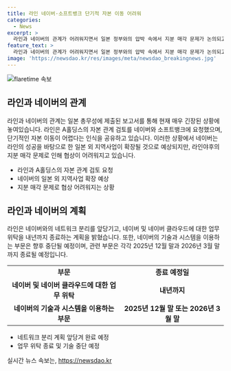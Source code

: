 ```yaml
---
title: 라인 네이버·소프트뱅크 단기적 자본 이동 어려워
categories:
  - News
excerpt: >
  라인과 네이버의 관계가 어려워지면서 일본 정부와의 압박 속에서 지분 매각 문제가 논의되고 있습니다. 네이버가 라인에 대한 성공을 견인해왔지만 지금은 일본의 경영권 문제와의 압박으로 어려움을 겪고 있습니다. 이에 따라 라인은 네이버와의 네트워크 분리 및 업무 위탁 종료를 앞당기기로 결정했으며, 해외 자회사에 대해서도 중단할 계획을 세우고 있습니다.
feature_text: >
  라인과 네이버의 관계가 어려워지면서 일본 정부와의 압박 속에서 지분 매각 문제가 논의되고 있습니다. 네이버가 라인에 대한 성공을 견인해왔지만 지금은 일본의 경영권 문제와의 압박으로 어려움을 겪고 있습니다. 이에 따라 라인은 네이버와의 네트워크 분리 및 업무 위탁 종료를 앞당기기로 결정했으며, 해외 자회사에 대해서도 중단할 계획을 세우고 있습니다.
image: 'https://newsdao.kr/res/images/meta/newsdao_breakingnews.jpg'
---
```


<p><img src="https://newsdao.kr/res/images/meta/newsdao_breakingnews.jpg" alt="flaretime 속보" /></p>

<h2 data-ke-size="size26">라인과 네이버의 관계</h2>

<p data-ke-size="size16">라인과 네이버의 관계는 일본 총무성에 제출된 보고서를 통해 현재 매우 긴장된 상황에 놓여있습니다. 라인은 A홀딩스의 자본 관계 검토를 네이버와 소프트뱅크에 요청했으며, 단기적인 자본 이동이 어렵다는 인식을 공유하고 있습니다. 이러한 상황에서 네이버는 라인의 성공을 바탕으로 한 일본 외 지역사업이 확장될 것으로 예상되지만, 라인야후의 지분 매각 문제로 인해 협상이 어려워지고 있습니다.</p>

<ul>
<li>라인과 A홀딩스의 자본 관계 검토 요청</li>
<li>네이버의 일본 외 지역사업 확장 예상</li>
<li>지분 매각 문제로 협상 어려워지는 상황</li>
</ul>

<h2 data-ke-size="size26">라인과 네이버의 계획</h2>

<p data-ke-size="size16">라인은 네이버와의 네트워크 분리를 앞당기고, 네이버 및 네이버 클라우드에 대한 업무 위탁을 내년까지 종료하는 계획을 밝혔습니다. 또한, 네이버의 기술과 시스템을 이용하는 부문은 향후 중단될 예정이며, 관련 부문은 각각 2025년 12월 말과 2026년 3월 말까지 종료될 예정입니다.</p>

<table>
<tbody>
<tr>
<td style="text-align: center; height: 17px;"><b>부문</b></td>
<td style="text-align: center; height: 17px;"><b>종료 예정일</b></td>
</tr>
<tr>
<td style="text-align: center; height: 17px;"><b>네이버 및 네이버 클라우드에 대한 업무 위탁</b></td>
<td style="text-align: center; height: 17px;"><b>내년까지</b></td>
</tr>
<tr>
<td style="text-align: center; height: 17px;"><b>네이버의 기술과 시스템을 이용하는 부문</b></td>
<td style="text-align: center; height: 17px;"><b>2025년 12월 말 또는 2026년 3월 말</b></td>
</tr>
</tbody>
</table>

<ul>
<li>네트워크 분리 계획 앞당겨 완료 예정</li>
<li>업무 위탁 종료 및 기술 중단 예정</li>
</ul>
실시간 뉴스 속보는, <a href="https://newsdao.kr" rel="dofollow">https://newsdao.kr</a>


